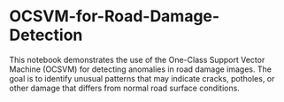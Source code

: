 # OCSVM-for-Road-Damage-Detection
This notebook demonstrates the use of the One-Class Support Vector Machine (OCSVM)  for detecting anomalies in road damage images. The goal is to identify unusual  patterns that may indicate cracks, potholes, or other damage that differs from  normal road surface conditions.  
